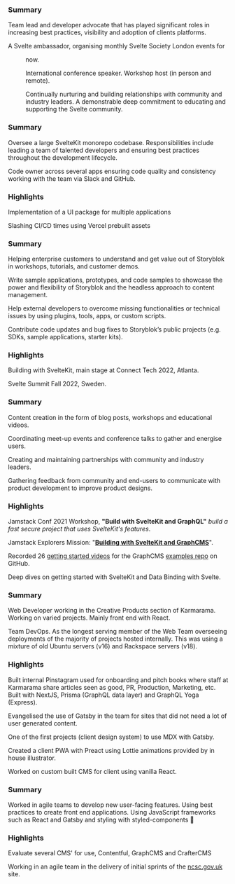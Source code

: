 <script lang="ts">
  import { DD, Collapse, RoleDetails } from '$lib/components'
</script>

<RoleDetails 
  position="Consultant"
  company="OES Technology"
  startDate="2021-04-26"
  endDate="" 
/>

<section class='all-prose mb-8'>

### Summary

Team lead and developer advocate that has played significant roles in
increasing best practices, visibility and adoption of clients
platforms.

A Svelte ambassador, organising monthly Svelte Society London events
for <DD from="2021-11-14" /> now.

International conference speaker. Workshop host (in person and
remote).

Continually nurturing and building relationships with community and
industry leaders. A demonstrable deep commitment to educating and
supporting the Svelte community.

</section>

<span class="divider before:bg-primary after:bg-primary mb-10 print:mb-0" />

<RoleDetails 
  position="Application Team Lead"
  company="XtendOps"
  startDate="2023-09-11"
  endDate="" 
/>

<section class='all-prose mb-8'>

### Summary

Oversee a large SvelteKit monorepo codebase. Responsibilities include
leading a team of talented developers and ensuring best practices
throughout the development lifecycle.

Code owner across several apps ensuring code quality and consistency
working with the team via Slack and GitHub.

### Highlights

Implementation of a UI package for multiple applications

Slashing CI/CD times using Vercel prebuilt assets

</section>

<span class="divider before:bg-primary after:bg-primary mb-10 print:mb-0" />

<RoleDetails 
  position="Developer Relations Engineer"
  company="Storyblok"
  startDate="2022-08-22"
  endDate="2023-08-22" 
/>

<!-- actual Storyblok end date 2023-08-08 -->

<section class='all-prose mb-8'>

### Summary

Helping enterprise customers to understand and get value out of
Storyblok in workshops, tutorials, and customer demos.

Write sample applications, prototypes, and code samples to showcase
the power and flexibility of Storyblok and the headless approach to
content management.

Help external developers to overcome missing functionalities or
technical issues by using plugins, tools, apps, or custom scripts.

Contribute code updates and bug fixes to Storyblok’s public projects
(e.g. SDKs, sample applications, starter kits).

### Highlights

Building with SvelteKit, main stage at Connect Tech 2022, Atlanta.

Svelte Summit Fall 2022, Sweden.

</section>

<span class="divider before:bg-primary after:bg-primary mb-10 print:mb-0" />

<RoleDetails 
  position="Developer Advocate"
  company="GraphCMS"
  startDate="2021-04-26"
  endDate="2022-07-30" 
/>

<section class='all-prose mb-8'>

### Summary

Content creation in the form of blog posts, workshops and educational
videos.

Coordinating meet-up events and conference talks to gather and
energise users.

Creating and maintaining partnerships with community and industry
leaders.

Gathering feedback from community and end-users to communicate with
product development to improve product designs.

### Highlights

Jamstack Conf 2021 Workshop, **"Build with SvelteKit and GraphQL"**
_build a fast secure project that uses SvelteKit's features_.

Jamstack Explorers Mission: "**[Building with SvelteKit
and GraphCMS]**".

Recorded 26 [getting started videos] for the GraphCMS [examples repo] on
GitHub.

Deep dives on getting started with SvelteKit and Data Binding with
Svelte.

</section>

<span class="divider before:bg-primary after:bg-primary mb-10 print:mb-0" />

<!-- Links -->

[building with sveltekit and graphcms]:
	https://explorers.netlify.com/learn/building-with-sveltekit-and-graphcms
[getting started videos]:
	https://www.youtube.com/watch?v=C8M-JhhYaBs&list=PL5SvzogSTpeH1Szqw4tPi9ZfgXDbY8GU-
[examples repo]: https://github.com/GraphCMS/graphcms-examples/

<RoleDetails 
  position="Web Developer"
  company="Karmarama"
  startDate="2018-09-03"
  endDate="2021-04-23" 
/>

<section class='all-prose mb-8'>

### Summary

Web Developer working in the Creative Products section of Karmarama.
Working on varied projects. Mainly front end with React.

Team DevOps. As the longest serving member of the Web Team overseeing
deployments of the majority of projects hosted internally. This was
using a mixture of old Ubuntu servers (v16) and Rackspace servers
(v18).

### Highlights

Built internal Pinstagram used for onboarding and pitch books where
staff at Karmarama share articles seen as good, PR, Production,
Marketing, etc. Built with NextJS, Prisma (GraphQL data layer) and
GraphQL Yoga (Express).

Evangelised the use of Gatsby in the team for sites that did not need
a lot of user generated content.

One of the first projects (client design system) to use MDX with
Gatsby.

Created a client PWA with Preact using Lottie animations provided by
in house illustrator.

Worked on custom built CMS for client using vanilla React.

</section>

<span class="divider before:bg-primary after:bg-primary mb-10 print:mb-0" />

<RoleDetails 
  position="Front-End Developer"
  company="Zaizi"
  startDate="2018-03-08"
  endDate="2018-08-31" 
/>

<section class='all-prose mb-8'>

### Summary

Worked in agile teams to develop new user-facing features. Using best
practices to create front end applications. Using JavaScript
frameworks such as React and Gatsby and styling with styled-components
💅

### Highlights

Evaluate several CMS' for use, Contentful, GraphCMS and CrafterCMS

Working in an agile team in the delivery of initial sprints of the
[ncsc.gov.uk](https://ncsc.gov.uk) site.

</section>

<span class="divider before:bg-primary after:bg-primary mb-10 print:mb-0" />
